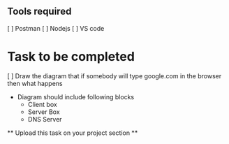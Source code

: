 ## Tools required
[ ] Postman
[ ] Nodejs
[ ] VS code

# Task to be completed
[ ]  Draw the diagram that if somebody will type google.com in the browser then what happens
- Diagram should include following blocks
  - Client box
  - Server Box
  - DNS Server

** Upload this task on your project section **
  